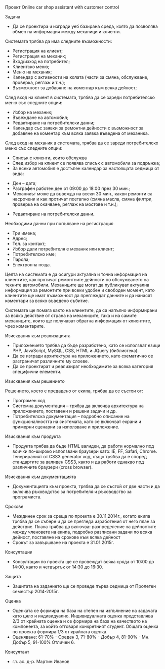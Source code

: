 Проект Online car shop assistant with customer control

Задача
-  Да се проектира и изгради уеб базирана среда, която да позволява обмен на информация между механици и клиенти. 

Системата трябва да има следните възможности:
-  Регистрация на клиент;
-  Регистрация на механик;
-  Вход/изход на потребител;
-  Клиентско меню;
-  Меню на механик;
-  Календар с активности на колата (части за смяна, обслужване, проверка, реглаж и т.н.);
-  Възможност за добавяне на коментар към всяка дейност;

След вход на клиент в системата, трябва да се зареди потребителско меню със следните опции:
-  Избор на механик;
-  Въвеждане на автомобил;
-  Редактиране на потребителски данни;
-  Календар със заявки за ремонтни дейности с възможност за добавяне на коментар към всяка заявка въведена от механика.

След вход на механик в системата, трябва да се зареди потребителско меню със следните опции:
-  Списък с клиенти, които обслужва
-  След избор на клиент се появява списък с автомобили за подръжка;
-  За всеки автомобил е достъпен календар за настоящата седмица от вида:
*    Ден – дата;
*    Разграфен работен ден от 09:00 до 18:00 през 30 мин.;
*    Механикът може да въвежда на всеки 30 мин., какви ремонти са насрочени и как протичат поетапно (смяна масла, смяна филтри, проверка на окачване, реглаж на мостове и т.н.); 
-  Редактиране на потребителски данни.

Необходими данни при попълване на регистрация:
-  Три имена;
-  Адрес;
-  Тел. за контакт;
-  Избор дали потребителя е механик или клиент;
-  Потребителско име;
-  Парола;
-  Електронна поща.

Целта на системата е да осигури актуална и точна информация на клиентите, как протичат ремонтните дейности по обслужването на техните автомобили. Механиците ще могат да публикуват актуална информация за ремонтите при всеки удобен и свободен момент, като клиентите ще имат възможност да преглеждат данните и да нанасят коментари за всяко въведено събитие. 

Системата ще помага както на клиентите, да са напълно информирани за всяко действие от страна на механиците, така и на самите механиците, които ще получават обратна информация от клиентите, чрез коментарите.

Изисквания към реализацията
-  Приложението трябва да бъде разработено, като се използват езици PHP, JavaScript, MySQL, CSS, HTML и JQuery (библиотека). 
-  Да се изгради архитектура на приложението, като схематично се разграничат различните му слоеве.
-  Да се проектират и реализират необходимите за всяка категория специфични елементи.

Изисквания към решението

Решението, което е предадено от екипа, трябва да се състои от:
*    Програмен код 
*    Системна документация – трябва да включва архитектура на приложението, поставени и решени задачи и др.
*    Потребителска документация – подробно описание на функционалността на системата, като се включват екрани и примерни сценарии за използване и приложение.

Изисквания към продукта
-  Продукта трябва да бъде HTML валиден, да работи нормално под всички по-широко използвани браузери като: IE, FF, Safari, Chrome. Генерираният от CSS3 generator код, също трябва да е според стандартите за валиден CSS3, както и да работи еднакво под различните браузери (cross browser).

Изисквания към документацията
-  Документацията към проекта, трябва да се състой от две части и да включва ръководство за потребителя и ръководство за програмиста. 
  
Срокове
-  Междинен срок за среща по проекта е 30.11.2014г., когато екипа трябва да се събере и да се прегледа изработения от него план за действие. Плана трябва да включва: разпределение на дейностите между членовете на екипа, подробно разписани задачи по всяка дейност, поставяне на срокове към всяка дейност
-  Срокът за завършване на проекта е 31.01.2015г.

Консултации
-  Консултации по проекта ще се провеждат всяка сряда от 10:00 до 14:00, както и четвъртък от 14:30 до 16:30.

Защита
-  Защитата на заданието ще се проведе първа седмица от Пролетен семестър 2014-2015г.

Оценка
-  Оценката се формира на база на степен на изпълнение на задачата като цяло и индивидуално. Индивидуалната оценка представлява 2/3 от крайната оценка и се формира на база на качеството на компонента, за който отговаря конкретният студент. Общата оценка по проекта формира 1/3 от крайната оценка.
-  Оценяване: 61-70% - Среден 3, 71-80% - Добър 4, 81-90% - Мн. Добър 5, 91-100% Отличен 6.

Консултант
-  гл. ас. д-р. Мартин Иванов
